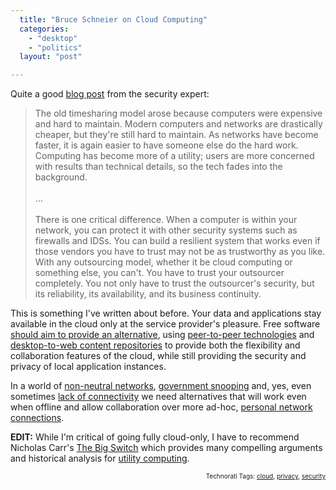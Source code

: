 ```yaml
---
  title: "Bruce Schneier on Cloud Computing"
  categories: 
    - "desktop"
    - "politics"
  layout: "post"

---
```

<p>
Quite a good <a href="http://www.schneier.com/blog/archives/2009/06/cloud_computing.html">blog post</a> from the security expert:
</p><blockquote>
The old timesharing model arose because computers were expensive and hard to maintain. Modern computers and networks are drastically cheaper, but they're still hard to maintain. As networks have become faster, it is again easier to have someone else do the hard work. Computing has become more of a utility; users are more concerned with results than technical details, so the tech fades into the background.
<br />
<br />...
<br />
<br />There is one critical difference. When a computer is within your network, you can protect it with other security systems such as firewalls and IDSs. You can build a resilient system that works even if those vendors you have to trust may not be as trustworthy as you like. With any outsourcing model, whether it be cloud computing or something else, you can't. You have to trust your outsourcer completely. You not only have to trust the outsourcer's security, but its reliability, its availability, and its business continuity.
</blockquote><p>
This is something I've written about before. Your data and applications stay available in the cloud only at the service provider's pleasure. Free software <a href="http://bergie.iki.fi/blog/free_desktop_and_the_cloud/">should aim to provide an alternative</a>, using <a href="http://wiki.laptop.org/go/Activity_sharing">peer-to-peer technologies</a> and <a href="http://bergie.iki.fi/blog/midgard2_at_fscons-your_data-everywhere/">desktop-to-web content repositories</a> to provide both the flexibility and collaboration features of the cloud, while still providing the security and privacy of local application instances.
</p><p>
In a world of <a href="http://arstechnica.com/tech-policy/news/2009/06/what-a-non-neutral-net-looks-like.ars">non-neutral networks</a>, <a href="http://bergie.iki.fi/blog/big_brother_lives_in_sweden/">government snooping</a> and, yes, even sometimes <a href="http://bergie.iki.fi/blog/the_old_offline_vs-online_debate/">lack of connectivity</a> we need alternatives that will work even when offline and allow collaboration over more ad-hoc, <a href="http://bergie.iki.fi/blog/fon-s_new_meshing_router_could_complete_the_free_software_cloud/">personal network connections</a>.
</p><p>
<strong>EDIT:</strong> While I'm critical of going fully cloud-only, I have to recommend Nicholas Carr's <a href="http://www.nicholasgcarr.com/bigswitch/">The Big Switch</a> which provides many compelling arguments and historical analysis for <a href="http://en.wikipedia.org/wiki/Utility_computing">utility computing</a>.
</p>
<p style="text-align:right;font-size:10px;">Technorati Tags: <a href="http://www.technorati.com/tag/cloud" rel="tag">cloud</a>, <a href="http://www.technorati.com/tag/privacy" rel="tag">privacy</a>, <a href="http://www.technorati.com/tag/security" rel="tag">security</a></p>
